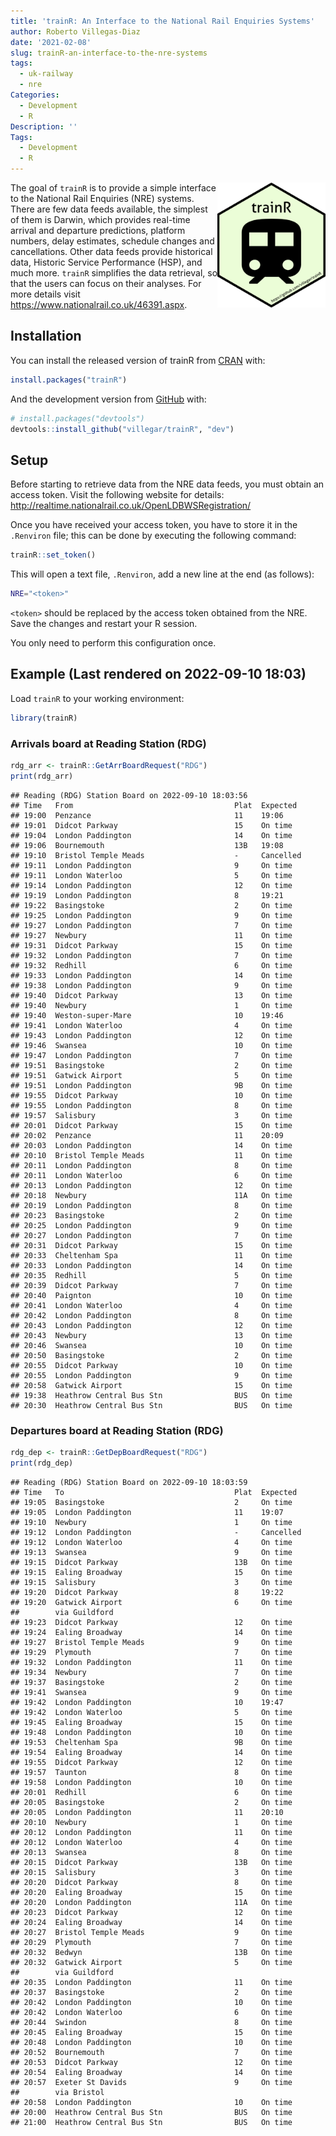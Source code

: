 ```yaml
---
title: 'trainR: An Interface to the National Rail Enquiries Systems'
author: Roberto Villegas-Diaz
date: '2021-02-08'
slug: trainR-an-interface-to-the-nre-systems
tags:
  - uk-railway
  - nre
Categories:
  - Development
  - R
Description: ''
Tags:
  - Development
  - R
---
```


<img src="https://raw.githubusercontent.com/villegar/trainR/main/inst/images/logo.png" alt="logo" align="right" height=200px/>

The goal of `trainR` is to provide a simple interface to the 
National Rail Enquiries (NRE) systems. There are few data feeds 
available, the simplest of them is Darwin, which provides real-time 
arrival and departure predictions, platform numbers, delay estimates, 
schedule changes and cancellations. Other data feeds provide historical 
data, Historic Service Performance (HSP), and much more. `trainR` 
simplifies the data retrieval, so that the users can focus on their 
analyses. For more details visit 
https://www.nationalrail.co.uk/46391.aspx.

## Installation

You can install the released version of trainR from [CRAN](https://CRAN.R-project.org) with:

``` r
install.packages("trainR")
```

And the development version from [GitHub](https://github.com/) with:

``` r
# install.packages("devtools")
devtools::install_github("villegar/trainR", "dev")
```

## Setup
Before starting to retrieve data from the NRE data feeds, you must obtain an access token. 
Visit the following website for details: http://realtime.nationalrail.co.uk/OpenLDBWSRegistration/

Once you have received your access token, you have to store it in the `.Renviron` file; this can be 
done by executing the following command:


```r
trainR::set_token()
```

This will open a text file, `.Renviron`, add a new line at the end (as follows):

```bash
NRE="<token>"
```

`<token>` should be replaced by the access token obtained from the NRE. Save the changes and restart 
your R session.

You only need to perform this configuration once.

## Example (Last rendered on 2022-09-10 18:03)

Load `trainR` to your working environment:

```r
library(trainR)
```

### Arrivals board at Reading Station (RDG)


```r
rdg_arr <- trainR::GetArrBoardRequest("RDG")
print(rdg_arr)
```

```
## Reading (RDG) Station Board on 2022-09-10 18:03:56
## Time   From                                    Plat  Expected
## 19:00  Penzance                                11    19:06
## 19:01  Didcot Parkway                          15    On time
## 19:04  London Paddington                       14    On time
## 19:06  Bournemouth                             13B   19:08
## 19:10  Bristol Temple Meads                    -     Cancelled
## 19:11  London Paddington                       9     On time
## 19:11  London Waterloo                         5     On time
## 19:14  London Paddington                       12    On time
## 19:19  London Paddington                       8     19:21
## 19:22  Basingstoke                             2     On time
## 19:25  London Paddington                       9     On time
## 19:27  London Paddington                       7     On time
## 19:27  Newbury                                 11    On time
## 19:31  Didcot Parkway                          15    On time
## 19:32  London Paddington                       7     On time
## 19:32  Redhill                                 6     On time
## 19:33  London Paddington                       14    On time
## 19:38  London Paddington                       9     On time
## 19:40  Didcot Parkway                          13    On time
## 19:40  Newbury                                 1     On time
## 19:40  Weston-super-Mare                       10    19:46
## 19:41  London Waterloo                         4     On time
## 19:43  London Paddington                       12    On time
## 19:46  Swansea                                 10    On time
## 19:47  London Paddington                       7     On time
## 19:51  Basingstoke                             2     On time
## 19:51  Gatwick Airport                         5     On time
## 19:51  London Paddington                       9B    On time
## 19:55  Didcot Parkway                          10    On time
## 19:55  London Paddington                       8     On time
## 19:57  Salisbury                               3     On time
## 20:01  Didcot Parkway                          15    On time
## 20:02  Penzance                                11    20:09
## 20:03  London Paddington                       14    On time
## 20:10  Bristol Temple Meads                    11    On time
## 20:11  London Paddington                       8     On time
## 20:11  London Waterloo                         6     On time
## 20:13  London Paddington                       12    On time
## 20:18  Newbury                                 11A   On time
## 20:19  London Paddington                       8     On time
## 20:23  Basingstoke                             2     On time
## 20:25  London Paddington                       9     On time
## 20:27  London Paddington                       7     On time
## 20:31  Didcot Parkway                          15    On time
## 20:33  Cheltenham Spa                          11    On time
## 20:33  London Paddington                       14    On time
## 20:35  Redhill                                 5     On time
## 20:39  Didcot Parkway                          7     On time
## 20:40  Paignton                                10    On time
## 20:41  London Waterloo                         4     On time
## 20:42  London Paddington                       8     On time
## 20:43  London Paddington                       12    On time
## 20:43  Newbury                                 13    On time
## 20:46  Swansea                                 10    On time
## 20:50  Basingstoke                             2     On time
## 20:55  Didcot Parkway                          10    On time
## 20:55  London Paddington                       9     On time
## 20:58  Gatwick Airport                         15    On time
## 19:38  Heathrow Central Bus Stn                BUS   On time
## 20:30  Heathrow Central Bus Stn                BUS   On time
```

### Departures board at Reading Station (RDG)


```r
rdg_dep <- trainR::GetDepBoardRequest("RDG")
print(rdg_dep)
```

```
## Reading (RDG) Station Board on 2022-09-10 18:03:59
## Time   To                                      Plat  Expected
## 19:05  Basingstoke                             2     On time
## 19:05  London Paddington                       11    19:07
## 19:10  Newbury                                 1     On time
## 19:12  London Paddington                       -     Cancelled
## 19:12  London Waterloo                         4     On time
## 19:13  Swansea                                 9     On time
## 19:15  Didcot Parkway                          13B   On time
## 19:15  Ealing Broadway                         15    On time
## 19:15  Salisbury                               3     On time
## 19:20  Didcot Parkway                          8     19:22
## 19:20  Gatwick Airport                         6     On time
##        via Guildford                           
## 19:23  Didcot Parkway                          12    On time
## 19:24  Ealing Broadway                         14    On time
## 19:27  Bristol Temple Meads                    9     On time
## 19:29  Plymouth                                7     On time
## 19:32  London Paddington                       11    On time
## 19:34  Newbury                                 7     On time
## 19:37  Basingstoke                             2     On time
## 19:41  Swansea                                 9     On time
## 19:42  London Paddington                       10    19:47
## 19:42  London Waterloo                         5     On time
## 19:45  Ealing Broadway                         15    On time
## 19:48  London Paddington                       10    On time
## 19:53  Cheltenham Spa                          9B    On time
## 19:54  Ealing Broadway                         14    On time
## 19:55  Didcot Parkway                          12    On time
## 19:57  Taunton                                 8     On time
## 19:58  London Paddington                       10    On time
## 20:01  Redhill                                 6     On time
## 20:05  Basingstoke                             2     On time
## 20:05  London Paddington                       11    20:10
## 20:10  Newbury                                 1     On time
## 20:12  London Paddington                       11    On time
## 20:12  London Waterloo                         4     On time
## 20:13  Swansea                                 8     On time
## 20:15  Didcot Parkway                          13B   On time
## 20:15  Salisbury                               3     On time
## 20:20  Didcot Parkway                          8     On time
## 20:20  Ealing Broadway                         15    On time
## 20:20  London Paddington                       11A   On time
## 20:23  Didcot Parkway                          12    On time
## 20:24  Ealing Broadway                         14    On time
## 20:27  Bristol Temple Meads                    9     On time
## 20:29  Plymouth                                7     On time
## 20:32  Bedwyn                                  13B   On time
## 20:32  Gatwick Airport                         5     On time
##        via Guildford                           
## 20:35  London Paddington                       11    On time
## 20:37  Basingstoke                             2     On time
## 20:42  London Paddington                       10    On time
## 20:42  London Waterloo                         6     On time
## 20:44  Swindon                                 8     On time
## 20:45  Ealing Broadway                         15    On time
## 20:48  London Paddington                       10    On time
## 20:52  Bournemouth                             7     On time
## 20:53  Didcot Parkway                          12    On time
## 20:54  Ealing Broadway                         14    On time
## 20:57  Exeter St Davids                        9     On time
##        via Bristol                             
## 20:58  London Paddington                       10    On time
## 20:00  Heathrow Central Bus Stn                BUS   On time
## 21:00  Heathrow Central Bus Stn                BUS   On time
```
